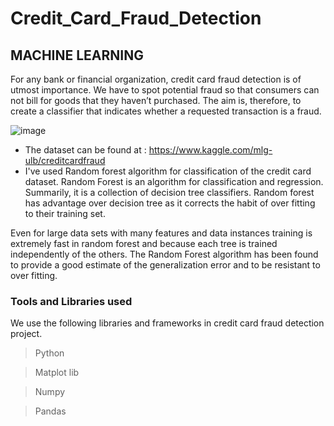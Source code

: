 # Credit_Card_Fraud_Detection
## MACHINE LEARNING



For any bank or financial organization, credit card fraud detection is of utmost importance. 
We have to spot potential fraud so that consumers can not bill for goods that they haven’t purchased. 
The aim is, therefore, to create a classifier that indicates whether a requested transaction is a fraud.


![image](https://user-images.githubusercontent.com/89247662/175779946-0d180806-d520-478b-8e3f-5580b0f404b2.png)

 - The dataset can be found at : https://www.kaggle.com/mlg-ulb/creditcardfraud
 -  I've used Random forest algorithm for classification of the credit card dataset.
Random Forest is an algorithm for classification and regression. Summarily, it is a collection of decision tree classifiers.
Random forest has advantage over decision tree as it corrects the habit of over fitting to their training set.

Even for large data sets with many features and data instances training is extremely fast in random forest and because each tree is trained independently of the others. The Random Forest algorithm has been found to provide a good estimate of the generalization error and to be resistant to over fitting.

### Tools and Libraries used
We use the following libraries and frameworks in credit card fraud detection project.

> Python 

> Matplot lib

> Numpy
 
> Pandas


